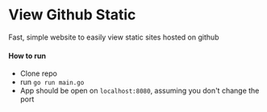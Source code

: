 # View Github Static
Fast, simple website to easily view static sites hosted on github

#### How to run
- Clone repo
- run `go run main.go`
- App should be open on `localhost:8080`, assuming you don't change the port
